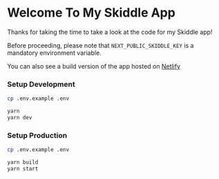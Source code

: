 # Welcome To My Skiddle App

Thanks for taking the time to take a look at the code for my Skiddle app!

Before proceeding, please note that `NEXT_PUBLIC_SKIDDLE_KEY` is a mandatory environment variable.

You can also see a build version of the app hosted on [Netlify](skiddle.netlify.app)

### Setup Development

```bash
cp .env.example .env
```

```bash
yarn
yarn dev
```

### Setup Production

```bash
cp .env.example .env
```

```bash
yarn build
yarn start
```
